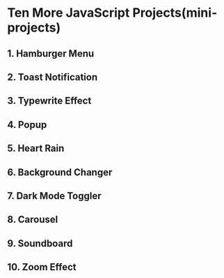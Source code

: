 # Ten More JavaScript Projects(mini-projects)

## 1. Hamburger Menu
## 2. Toast Notification
## 3. Typewrite Effect
## 4. Popup
## 5. Heart Rain
## 6. Background Changer
## 7. Dark Mode Toggler
## 8. Carousel
## 9. Soundboard
## 10. Zoom Effect